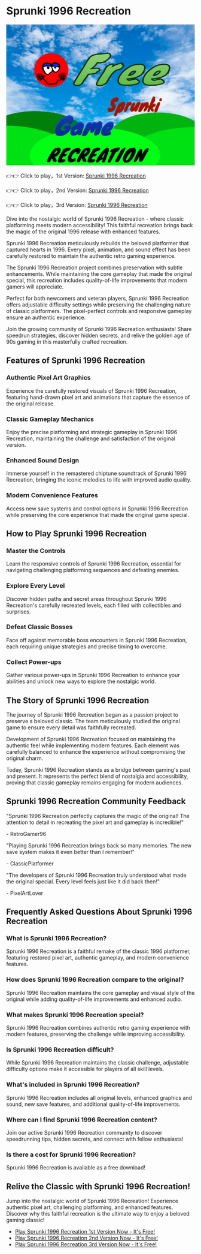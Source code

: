# Sprunki 1996 Recreation

![Sprunki 1996 Recreation](https://raw.githubusercontent.com/sprunkiscrunkly/sprunki-1996-recreation/refs/heads/main/sprunki-1996-recreation.png "Sprunki 1996 Recreation")

👉👉 Click to play，1st Version: [Sprunki 1996 Recreation](https://sprunksters.com/sprunki-1996-recreation/ "Sprunki 1996 Recreation")

👉👉 Click to play，2nd Version: [Sprunki 1996 Recreation](https://sprunkiscrunkly.com/sprunki-1996-recreation/ "Sprunki 1996 Recreation")

👉👉 Click to play，3rd Version: [Sprunki 1996 Recreation](https://sprunkipyramixed.com/sprunki-1996-recreation/ "Sprunki 1996 Recreation")

Dive into the nostalgic world of Sprunki 1996 Recreation - where classic platforming meets modern accessibility! This faithful recreation brings back the magic of the original 1996 release with enhanced features.

Sprunki 1996 Recreation meticulously rebuilds the beloved platformer that captured hearts in 1996. Every pixel, animation, and sound effect has been carefully restored to maintain the authentic retro gaming experience.

The Sprunki 1996 Recreation project combines preservation with subtle enhancements. While maintaining the core gameplay that made the original special, this recreation includes quality-of-life improvements that modern gamers will appreciate.

Perfect for both newcomers and veteran players, Sprunki 1996 Recreation offers adjustable difficulty settings while preserving the challenging nature of classic platformers. The pixel-perfect controls and responsive gameplay ensure an authentic experience.

Join the growing community of Sprunki 1996 Recreation enthusiasts! Share speedrun strategies, discover hidden secrets, and relive the golden age of 90s gaming in this masterfully crafted recreation.

## Features of Sprunki 1996 Recreation

### Authentic Pixel Art Graphics

Experience the carefully restored visuals of Sprunki 1996 Recreation, featuring hand-drawn pixel art and animations that capture the essence of the original release.

### Classic Gameplay Mechanics

Enjoy the precise platforming and strategic gameplay in Sprunki 1996 Recreation, maintaining the challenge and satisfaction of the original version.

### Enhanced Sound Design

Immerse yourself in the remastered chiptune soundtrack of Sprunki 1996 Recreation, bringing the iconic melodies to life with improved audio quality.

### Modern Convenience Features

Access new save systems and control options in Sprunki 1996 Recreation while preserving the core experience that made the original game special.

## How to Play Sprunki 1996 Recreation

### Master the Controls

Learn the responsive controls of Sprunki 1996 Recreation, essential for navigating challenging platforming sequences and defeating enemies.

### Explore Every Level

Discover hidden paths and secret areas throughout Sprunki 1996 Recreation's carefully recreated levels, each filled with collectibles and surprises.

### Defeat Classic Bosses

Face off against memorable boss encounters in Sprunki 1996 Recreation, each requiring unique strategies and precise timing to overcome.

### Collect Power-ups

Gather various power-ups in Sprunki 1996 Recreation to enhance your abilities and unlock new ways to explore the nostalgic world.

## The Story of Sprunki 1996 Recreation

The journey of Sprunki 1996 Recreation began as a passion project to preserve a beloved classic. The team meticulously studied the original game to ensure every detail was faithfully recreated.

Development of Sprunki 1996 Recreation focused on maintaining the authentic feel while implementing modern features. Each element was carefully balanced to enhance the experience without compromising the original charm.

Today, Sprunki 1996 Recreation stands as a bridge between gaming's past and present. It represents the perfect blend of nostalgia and accessibility, proving that classic gameplay remains engaging for modern audiences.

## Sprunki 1996 Recreation Community Feedback

"Sprunki 1996 Recreation perfectly captures the magic of the original! The attention to detail in recreating the pixel art and gameplay is incredible!"

\- RetroGamer96

"Playing Sprunki 1996 Recreation brings back so many memories. The new save system makes it even better than I remember!"

\- ClassicPlatformer

"The developers of Sprunki 1996 Recreation truly understood what made the original special. Every level feels just like it did back then!"

\- PixelArtLover

## Frequently Asked Questions About Sprunki 1996 Recreation

### What is Sprunki 1996 Recreation?

Sprunki 1996 Recreation is a faithful remake of the classic 1996 platformer, featuring restored pixel art, authentic gameplay, and modern convenience features.

### How does Sprunki 1996 Recreation compare to the original?

Sprunki 1996 Recreation maintains the core gameplay and visual style of the original while adding quality-of-life improvements and enhanced audio.

### What makes Sprunki 1996 Recreation special?

Sprunki 1996 Recreation combines authentic retro gaming experience with modern features, preserving the challenge while improving accessibility.

### Is Sprunki 1996 Recreation difficult?

While Sprunki 1996 Recreation maintains the classic challenge, adjustable difficulty options make it accessible for players of all skill levels.

### What's included in Sprunki 1996 Recreation?

Sprunki 1996 Recreation includes all original levels, enhanced graphics and sound, new save features, and additional quality-of-life improvements.

### Where can I find Sprunki 1996 Recreation content?

Join our active Sprunki 1996 Recreation community to discover speedrunning tips, hidden secrets, and connect with fellow enthusiasts!

### Is there a cost for Sprunki 1996 Recreation?

Sprunki 1996 Recreation is available as a free download!

## Relive the Classic with Sprunki 1996 Recreation!

Jump into the nostalgic world of Sprunki 1996 Recreation! Experience authentic pixel art, challenging platforming, and enhanced features. Discover why this faithful recreation is the ultimate way to enjoy a beloved gaming classic!

- [Play Sprunki 1996 Recreation 1st Version Now - It's Free!](https://sprunksters.com/sprunki-1996-recreation/)
- [Play Sprunki 1996 Recreation 2nd Version Now - It's Free!](https://sprunkiscrunkly.com/sprunki-1996-recreation/)
- [Play Sprunki 1996 Recreation 3rd Version Now - It's Free!](https://sprunkipyramixed.com/sprunki-1996-recreation/)
